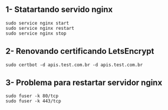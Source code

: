## 1- Statartando servido nginx
    sudo service nginx start
    sudo service nginx restart
    sudo service nginx stop


## 2- Renovando certificando LetsEncrypt 
    sudo certbot -d apis.test.com.br -d apis.test.com.br

## 3- Problema para restartar servidor nginx
    sudo fuser -k 80/tcp
    sudo fuser -k 443/tcp



